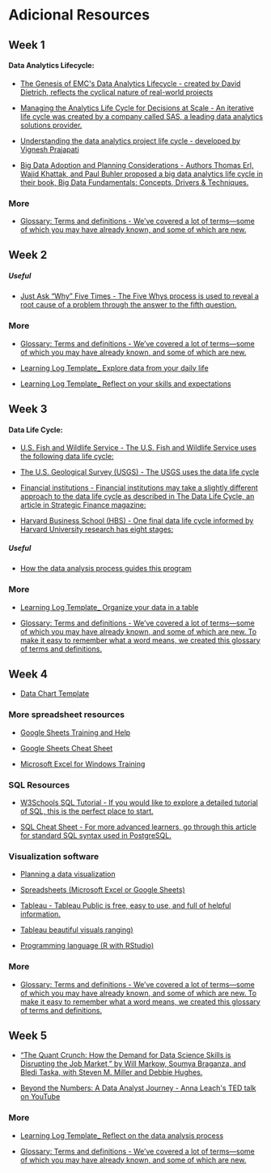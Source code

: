# Adicional Resources

## Week 1
#### Data Analytics Lifecycle:

- [The Genesis of EMC's Data Analytics Lifecycle - created by David Dietrich, reflects the cyclical nature of real-world projects](http://pingax.com/understanding-data-analytics-project-life-cycle/)

- [Managing the Analytics Life Cycle for Decisions at Scale - An iterative life cycle was created by a company called SAS, a leading data analytics solutions provider.](https://www.sas.com/content/dam/SAS/en_us/doc/whitepaper1/manage-analytical-life-cycle-continuous-innovation-106179.pdf)

- [Understanding the data analytics project life cycle - developed by Vignesh Prajapati](http://pingax.com/understanding-data-analytics-project-life-cycle/)

- [Big Data Adoption and Planning Considerations - Authors Thomas Erl, Wajid Khattak, and Paul Buhler proposed a big data analytics life cycle in their book, Big Data Fundamentals: Concepts, Drivers & Techniques.](https://www.informit.com/articles/article.aspx?p=2473128&seqNum=11&ranMID=24808)

### More

- [Glossary: Terms and definitions  - We’ve covered a lot of terms—some of which you may have already known, and some of which are new.](https://docs.google.com/document/d/1yd3IZr2VupqaTPyjrlauxDLj4MsDHl9r9J3wmNf11mE/template/preview)

## Week 2

##### Useful

- [Just Ask “Why” Five Times  - The Five Whys process is used to reveal a root cause of a problem through the answer to the fifth question.](https://www.fastcompany.com/1669738/to-get-to-the-root-of-a-hard-problem-just-ask-why-five-times)

### More

- [Glossary: Terms and definitions  - We’ve covered a lot of terms—some of which you may have already known, and some of which are new.](https://docs.google.com/document/d/1NPfVEPe0X2l3d2v-XIaevT0I5OU5J4EYMGeetijKhAM/template/preview?resourcekey=0-bLCbJQfNZJ70tiFfxT2VXg)

- [Learning Log Template_ Explore data from your daily life](https://docs.google.com/document/d/1V7trFOoWavtEm1OV2sEFO-7K-6p9hbnhaczvhb49Hqg/template/preview)

- [Learning Log Template_ Reflect on your skills and expectations](https://docs.google.com/document/d/1Wf8-Cf8bEsS_I2ckXGZCoGLSBc3F38KiUn7vCI7M1ZI/template/preview)

## Week 3

#### Data Life Cycle:

- [U.S. Fish and Wildlife Service - The U.S. Fish and Wildlife Service uses the following data life cycle: ](https://www.fws.gov/data/life-cycle)

- [The U.S. Geological Survey (USGS) - The USGS uses the data life cycle](https://www.usgs.gov/products/data-and-tools/data-management/data-lifecycle)

- [Financial institutions - Financial institutions may take a slightly different approach to the data life cycle as described in The Data Life Cycle, an article in Strategic Finance magazine:](https://sfmagazine.com/post-entry/july-2018-the-data-life-cycle/)

- [Harvard Business School (HBS) - One final data life cycle informed by Harvard University research has eight stages:](https://online.hbs.edu/blog/post/data-life-cycle)

##### Useful

- [How the data analysis process guides this program](https://d3c33hcgiwev3.cloudfront.net/XT8DBaLYTUC_AwWi2O1Asw_bed8d5f8f56e4f1c9ed1dbdc5917e4f1_DAC1-The-data-analysis-process.pdf?Expires=1641427200&Signature=abLMHk7JmkEj2IhLaqHKKURtYVPkteJ50-Xwt8ry~bFv47YFmIre-V92Ow2poVid~G82d79bODmPgUV0HJcsGa57XP~EYtGLxWL7FdZmzrf~aa~5CNJr-ry7--HxtCv4G~r8aeVKq4PrA~I3n6amw1nxsvOzTLE0hi2fCedONrs_&Key-Pair-Id=APKAJLTNE6QMUY6HBC5A)

### More

- [Learning Log Template_ Organize your data in a table](https://docs.google.com/document/d/1q7M9ZhQMaQGVMTW7iZxzLylE1Ap5DjGQHrZ1-aUcOYk/template/preview)

- [Glossary: Terms and definitions - We’ve covered a lot of terms—some of which you may have already known, and some of which are new. To make it easy to remember what a word means, we created this glossary of terms and definitions.](https://docs.google.com/document/d/1HlHJkeCHI2_-dXYhZxacyFpsmFGt49HehhYaZgx-05M/template/preview?resourcekey=0-CX2FbmmO0dgLoD3O0kp1Tw)

## Week 4

- [Data Chart Template](https://docs.google.com/spreadsheets/d/1LzvC2O2g9cu63lLVQM1Yu9c5wsDENky3s5F7VhQjMyU/template/preview)

### More spreadsheet resources

- [Google Sheets Training and Help](https://support.google.com/a/users/answer/9282959?visit_id=637361702049227170-1815413770&rd=1)

- [Google Sheets Cheat Sheet](https://support.google.com/a/users/answer/9300022)

- [Microsoft Excel for Windows Training](https://support.microsoft.com/en-us/office/excel-for-windows-training-9bc05390-e94c-46af-a5b3-d7c22f6990bb)
### SQL Resources

- [W3Schools SQL Tutorial - If you would like to explore a detailed tutorial of SQL, this is the perfect place to start.](https://www.w3schools.com/sql/default.asp)

- [SQL Cheat Sheet - For more advanced learners, go through this article for standard SQL syntax used in PostgreSQL.](https://towardsdatascience.com/sql-cheat-sheet-776f8e3189fa)

### Visualization software

- [Planning a data visualization](week4/Planningadatavisualization.pdf)

- [Spreadsheets (Microsoft Excel or Google Sheets)]()

- [Tableau - Tableau Public is free, easy to use, and full of helpful information. ](https://public.tableau.com/en-us/s/resources)

- [Tableau beautiful visuals ranging)](https://public.tableau.com/app/discover/viz-of-the-day)

- [Programming language (R with RStudio)](https://www.rstudio.com/)
### More

- [Glossary: Terms and definitions - We’ve covered a lot of terms—some of which you may have already known, and some of which are new. To make it easy to remember what a word means, we created this glossary of terms and definitions.](https://docs.google.com/document/d/1EBGVEVKBWj_uuUZaZ1IYaDfyQWeZXzOcwhWLG5A8mqc/template/preview?resourcekey=0-uEYx121Up84n0Abpn1uQnQ)

## Week 5

- [“The Quant Crunch: How the Demand for Data Science Skills is Disrupting the Job Market,” by Will Markow, Soumya Braganza, and Bledi Taska, with Steven M. Miller and Debbie Hughes.](https://www.youtube.com/watch?v=t2oOFs4WgI0&feature=emb_title)

- [Beyond the Numbers: A Data Analyst Journey -  Anna Leach's TED talk on YouTube](https://www.ibm.com/downloads/cas/3RL3VXGA)
### More

- [Learning Log Template_ Reflect on the data analysis process](https://docs.google.com/document/d/1MCgIOQk2eW77ZBpJ6ygRcrkdJ1aLuQd3IrkqsMpys5c/template/preview)

- [Glossary: Terms and definitions - We’ve covered a lot of terms—some of which you may have already known, and some of which are new.](https://docs.google.com/document/d/1kpvyM205cp_PmLz0tFOqusO9_wxGL_E0tDQNWwWhons/template/preview)
